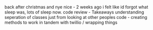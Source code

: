 back after christmas and nye nice - 2 weeks ago i felt like id forgot what sleep was, lots of sleep now.
code review - Takeaways
  understanding seperation of classes just from looking at other peoples code - creating methods to work in tandem with twillio / wrapping things 
